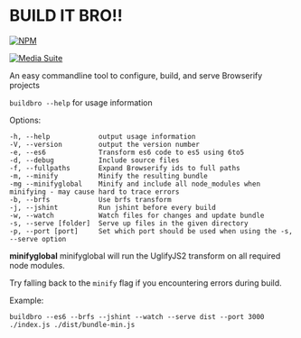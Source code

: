 BUILD IT BRO!!
==============

[![NPM](https://nodei.co/npm/buildbro.png?downloads=true&stars=true)](https://nodei.co/npm/buildbro/)

[![Media Suite](http://mediasuite.co.nz/ms-badge.png)](http://mediasuite.co.nz)

An easy commandline tool to configure, build, and serve Browserify projects

`buildbro --help` for usage information

Options:
```
-h, --help            output usage information
-V, --version         output the version number
-e, --es6             Transform es6 code to es5 using 6to5
-d, --debug           Include source files
-f, --fullpaths       Expand Browserify ids to full paths
-m, --minify          Minify the resulting bundle
-mg --minifyglobal    Minify and include all node_modules when minifying - may cause hard to trace errors
-b, --brfs            Use brfs transform
-j, --jshint          Run jshint before every build
-w, --watch           Watch files for changes and update bundle
-s, --serve [folder]  Serve up files in the given directory
-p, --port [port]     Set which port should be used when using the -s, --serve option
```

**minifyglobal**
minifyglobal will run the UglifyJS2 transform on all required node modules.

Try falling back to the ``minify`` flag if you encountering errors during build.

Example:
```
buildbro --es6 --brfs --jshint --watch --serve dist --port 3000 ./index.js ./dist/bundle-min.js
```

